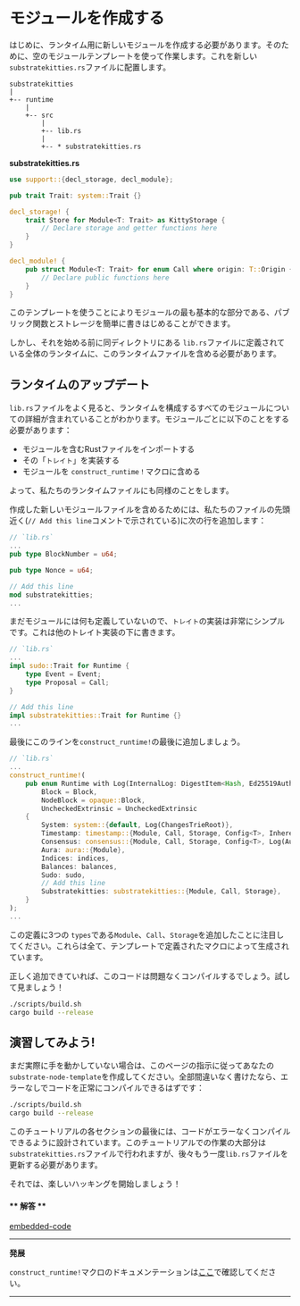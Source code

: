 モジュールを作成する
===

はじめに、ランタイム用に新しいモジュールを作成する必要があります。そのために、空のモジュールテンプレートを使って作業します。これを新しい`substratekitties.rs`ファイルに配置します。

```
substratekitties
|
+-- runtime
    |
    +-- src
        |
        +-- lib.rs
        |
        +-- * substratekitties.rs
```

**substratekitties<span>.</span>rs**

```rust
use support::{decl_storage, decl_module};

pub trait Trait: system::Trait {}

decl_storage! {
    trait Store for Module<T: Trait> as KittyStorage {
        // Declare storage and getter functions here
    }
}

decl_module! {
    pub struct Module<T: Trait> for enum Call where origin: T::Origin {
        // Declare public functions here
    }
}
```

このテンプレートを使うことによりモジュールの最も基本的な部分である、パブリック関数とストレージを簡単に書きはじめることができます。

しかし、それを始める前に同ディレクトリにある `lib.rs`ファイルに定義されている全体のランタイムに、このランタイムファイルを含める必要があります。

## ランタイムのアップデート

`lib.rs`ファイルをよく見ると、ランタイムを構成するすべてのモジュールについての詳細が含まれていることがわかります。モジュールごとに以下のことをする必要があります：

 - モジュールを含むRustファイルをインポートする
 - その「`トレイト`」を実装する
 - モジュールを `construct_runtime！`マクロに含める

よって、私たちのランタイムファイルにも同様のことをします。

作成した新しいモジュールファイルを含めるためには、私たちのファイルの先頭近く(`// Add this line`コメントで示されている)に次の行を追加します：

```rust
// `lib.rs`
...
pub type BlockNumber = u64;

pub type Nonce = u64;

// Add this line
mod substratekitties;
...
```

まだモジュールには何も定義していないので、`トレイト`の実装は非常にシンプルです。これは他のトレイト実装の下に書きます。

```rust
// `lib.rs`
...
impl sudo::Trait for Runtime {
	type Event = Event;
	type Proposal = Call;
}

// Add this line
impl substratekitties::Trait for Runtime {}
...
```

最後にこのラインを`construct_runtime!`の最後に追加しましょう。

```rust
// `lib.rs`
...
construct_runtime!(
	pub enum Runtime with Log(InternalLog: DigestItem<Hash, Ed25519AuthorityId>) where
		Block = Block,
		NodeBlock = opaque::Block,
		UncheckedExtrinsic = UncheckedExtrinsic
	{
		System: system::{default, Log(ChangesTrieRoot)},
		Timestamp: timestamp::{Module, Call, Storage, Config<T>, Inherent},
		Consensus: consensus::{Module, Call, Storage, Config<T>, Log(AuthoritiesChange), Inherent},
		Aura: aura::{Module},
		Indices: indices,
		Balances: balances,
		Sudo: sudo,
		// Add this line
		Substratekitties: substratekitties::{Module, Call, Storage},
	}
);
...
```
この定義に3つの `types`である`Module`、`Call`、`Storage`を追加したことに注目してください。これらは全て、テンプレートで定義されたマクロによって生成されています。

正しく追加できていれば、このコードは問題なくコンパイルするでしょう。試して見ましょう！

```bash
./scripts/build.sh
cargo build --release
```

## 演習してみよう!

まだ実際に手を動かしていない場合は、このページの指示に従ってあなたの`substrate-node-template`を作成してください。全部間違いなく書けたなら、エラーなしでコードを正常にコンパイルできるはずです：

```bash
./scripts/build.sh
cargo build --release
```

このチュートリアルの各セクションの最後には、コードがエラーなくコンパイルできるように設計されています。このチュートリアルでの作業の大部分は `substratekitties.rs`ファイルで行われますが、後々もう一度`lib.rs`ファイルを更新する必要があります。

それでは、楽しいハッキングを開始しましょう！

<!-- tabs:start -->

#### ** 解答 **

[embedded-code](../../1/assets/1.1-finished-code.rs ':include :type=code embed-final')

<!-- tabs:end -->

---
**発展**

`construct_runtime!`マクロのドキュメンテーションは[ここ](https://docs.substrate.dev/docs/construct_runtime)で確認してください。

---
